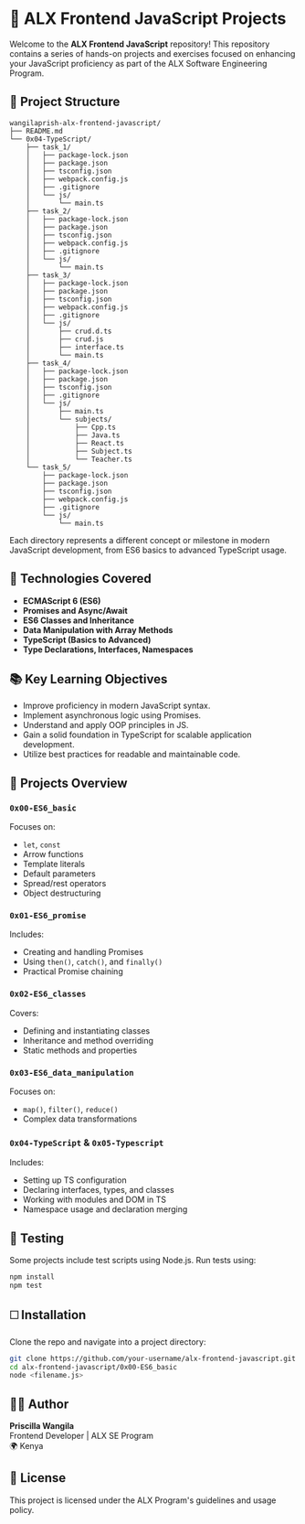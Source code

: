 # 📘 ALX Frontend JavaScript Projects

Welcome to the **ALX Frontend JavaScript** repository! This repository contains a series of hands-on projects and exercises focused on enhancing your JavaScript proficiency as part of the ALX Software Engineering Program.

## 📁 Project Structure

```
wangilaprish-alx-frontend-javascript/
├── README.md
└── 0x04-TypeScript/
    ├── task_1/
    │   ├── package-lock.json
    │   ├── package.json
    │   ├── tsconfig.json
    │   ├── webpack.config.js
    │   ├── .gitignore
    │   └── js/
    │       └── main.ts
    ├── task_2/
    │   ├── package-lock.json
    │   ├── package.json
    │   ├── tsconfig.json
    │   ├── webpack.config.js
    │   ├── .gitignore
    │   └── js/
    │       └── main.ts
    ├── task_3/
    │   ├── package-lock.json
    │   ├── package.json
    │   ├── tsconfig.json
    │   ├── webpack.config.js
    │   ├── .gitignore
    │   └── js/
    │       ├── crud.d.ts
    │       ├── crud.js
    │       ├── interface.ts
    │       └── main.ts
    ├── task_4/
    │   ├── package-lock.json
    │   ├── package.json
    │   ├── tsconfig.json
    │   ├── .gitignore
    │   └── js/
    │       ├── main.ts
    │       └── subjects/
    │           ├── Cpp.ts
    │           ├── Java.ts
    │           ├── React.ts
    │           ├── Subject.ts
    │           └── Teacher.ts
    └── task_5/
        ├── package-lock.json
        ├── package.json
        ├── tsconfig.json
        ├── webpack.config.js
        ├── .gitignore
        └── js/
            └── main.ts
```

Each directory represents a different concept or milestone in modern JavaScript development, from ES6 basics to advanced TypeScript usage.

## 🚀 Technologies Covered

- **ECMAScript 6 (ES6)**
- **Promises and Async/Await**
- **ES6 Classes and Inheritance**
- **Data Manipulation with Array Methods**
- **TypeScript (Basics to Advanced)**
- **Type Declarations, Interfaces, Namespaces**

## 📚 Key Learning Objectives

- Improve proficiency in modern JavaScript syntax.
- Implement asynchronous logic using Promises.
- Understand and apply OOP principles in JS.
- Gain a solid foundation in TypeScript for scalable application development.
- Utilize best practices for readable and maintainable code.

## 🧠 Projects Overview

### `0x00-ES6_basic`
Focuses on:
- `let`, `const`
- Arrow functions
- Template literals
- Default parameters
- Spread/rest operators
- Object destructuring

### `0x01-ES6_promise`
Includes:
- Creating and handling Promises
- Using `then()`, `catch()`, and `finally()`
- Practical Promise chaining

### `0x02-ES6_classes`
Covers:
- Defining and instantiating classes
- Inheritance and method overriding
- Static methods and properties

### `0x03-ES6_data_manipulation`
Focuses on:
- `map()`, `filter()`, `reduce()`
- Complex data transformations

### `0x04-TypeScript` & `0x05-Typescript`
Includes:
- Setting up TS configuration
- Declaring interfaces, types, and classes
- Working with modules and DOM in TS
- Namespace usage and declaration merging

## 🧪 Testing

Some projects include test scripts using Node.js. Run tests using:
```bash
npm install
npm test
```

## 🗆 Installation

Clone the repo and navigate into a project directory:
```bash
git clone https://github.com/your-username/alx-frontend-javascript.git
cd alx-frontend-javascript/0x00-ES6_basic
node <filename.js>
```

## 🧑‍💻 Author

**Priscilla Wangila**  
Frontend Developer | ALX SE Program  
🌍 Kenya

## 📄 License

This project is licensed under the ALX Program's guidelines and usage policy.
